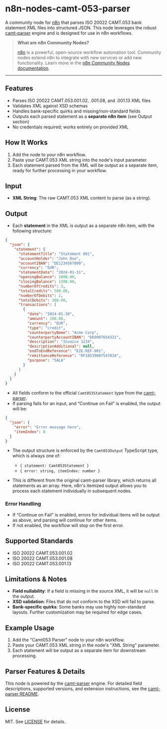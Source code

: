 # n8n-nodes-camt-053-parser

A community node for [n8n](https://n8n.io/) that parses ISO 20022 CAMT.053 bank statement XML files into structured JSON. This node leverages the robust [camt-parser](https://github.com/your-org/iso-20022-camt-053-parser) engine and is designed for use in n8n workflows.

> **What are n8n Community Nodes?**
>
> [n8n](https://n8n.io/) is a powerful, open-source workflow automation tool. Community nodes extend n8n to integrate with new services or add new functionality. Learn more in the [n8n Community Nodes documentation](https://docs.n8n.io/integrations/community-nodes/).

---

## Features

- Parses ISO 20022 CAMT.053.001.02, .001.08, and .001.13 XML files
- Validates XML against XSD schemas
- Handles bank-specific quirks and missing/non-standard fields
- Outputs each parsed statement as a **separate n8n item** (see Output section)
- No credentials required; works entirely on provided XML

## How It Works

1. Add the node to your n8n workflow.
2. Paste your CAMT.053 XML string into the node's input parameter.
3. Each statement parsed from the XML will be output as a separate item, ready for further processing in your workflow.

## Input

- **XML String**: The raw CAMT.053 XML content to parse (as a string).

## Output

- Each **statement** in the XML is output as a separate n8n item, with the following structure:

```json
{
  "json": {
    "statement": {
      "statementTitle": "Statement 001",
      "accountHolder": "John Doe",
      "accountIBAN": "DE1234567890",
      "currency": "EUR",
      "statementDate": "2024-01-31",
      "openingBalance": 1000.00,
      "closingBalance": 1200.00,
      "numberOfCredits": 3,
      "totalCredits": 500.00,
      "numberOfDebits": 2,
      "totalDebits": 300.00,
      "transactions": [
        {
          "date": "2024-01-30",
          "amount": 200.00,
          "currency": "EUR",
          "type": "credit",
          "counterpartyName": "Acme Corp",
          "counterpartyAccountIBAN": "DE0987654321",
          "description": "Invoice 1234",
          "descriptionAdditional": null,
          "endToEndReference": "E2E-REF-001",
          "remittanceReference": "RF18539007547034",
          "purpose": "SALA"
        }
      ]
    }
  }
}
```
- All fields conform to the official `Camt053Statement` type from the [camt-parser](https://github.com/your-org/iso-20022-camt-053-parser).
- If parsing fails for an input, and “Continue on Fail” is enabled, the output will be:

```json
{
  "json": {
    "error": "Error message here",
    "itemIndex": 0
  }
}
```
- The output structure is enforced by the `Camt053Output` TypeScript type, which is always one of:
  - `{ statement: Camt053Statement }`
  - `{ error: string, itemIndex: number }`

- This is different from the original camt-parser library, which returns all statements as an array. Here, n8n's itemized output allows you to process each statement individually in subsequent nodes.

### Error Handling

- If “Continue on Fail” is enabled, errors for individual items will be output as above, and parsing will continue for other items.
- If not enabled, the workflow will stop on the first error.

## Supported Standards

- ISO 20022 CAMT.053.001.02
- ISO 20022 CAMT.053.001.08
- ISO 20022 CAMT.053.001.13

## Limitations & Notes

- **Field nullability**: If a field is missing in the source XML, it will be `null` in the output.
- **XSD validation**: Files that do not conform to the XSD will fail to parse.
- **Bank-specific quirks**: Some banks may use highly non-standard layouts. Further customization may be required for edge cases.

## Example Usage

1. Add the "Camt053 Parser" node to your n8n workflow.
2. Paste your CAMT.053 XML string in the node's "XML String" parameter.
3. Each statement will be output as a separate item for downstream processing.

## Parser Features & Details

This node is powered by the [camt-parser](https://github.com/your-org/iso-20022-camt-053-parser) engine. For detailed field descriptions, supported versions, and extension instructions, see the [camt-parser README](https://github.com/your-org/iso-20022-camt-053-parser#readme).

## License

MIT. See [LICENSE](LICENSE) for details.
